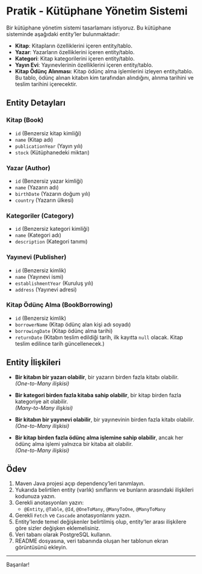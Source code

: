 # Pratik - Kütüphane Yönetim Sistemi

Bir kütüphane yönetim sistemi tasarlamanı istiyoruz. Bu kütüphane sisteminde aşağıdaki entity’ler bulunmaktadır:

- **Kitap**: Kitapların özelliklerini içeren entity/tablo.
- **Yazar**: Yazarların özelliklerini içeren entity/tablo.
- **Kategori**: Kitap kategorilerini içeren entity/tablo.
- **Yayın Evi**: Yayınevlerinin özelliklerini içeren entity/tablo.
- **Kitap Ödünç Alınması**: Kitap ödünç alma işlemlerini izleyen entity/tablo. Bu tablo, ödünç alınan kitabın kim tarafından alındığını, alınma tarihini ve teslim tarihini içerecektir.

## Entity Detayları

### Kitap (Book)
- `id` (Benzersiz kitap kimliği)
- `name` (Kitap adı)
- `publicationYear` (Yayın yılı)
- `stock` (Kütüphanedeki miktarı)

### Yazar (Author)
- `id` (Benzersiz yazar kimliği)
- `name` (Yazarın adı)
- `birthDate` (Yazarın doğum yılı)
- `country` (Yazarın ülkesi)

### Kategoriler (Category)
- `id` (Benzersiz kategori kimliği)
- `name` (Kategori adı)
- `description` (Kategori tanımı)

### Yayınevi (Publisher)
- `id` (Benzersiz kimlik)
- `name` (Yayınevi ismi)
- `establishmentYear` (Kuruluş yılı)
- `address` (Yayınevi adresi)

### Kitap Ödünç Alma (BookBorrowing)
- `id` (Benzersiz kimlik)
- `borrowerName` (Kitap ödünç alan kişi adı soyadı)
- `borrowingDate` (Kitap ödünç alma tarihi)
- `returnDate` (Kitabın teslim edildiği tarih, ilk kayıtta `null` olacak. Kitap teslim edilince tarih güncellenecek.)

## Entity İlişkileri

- **Bir kitabın bir yazarı olabilir**, bir yazarın birden fazla kitabı olabilir.  
  *(One-to-Many ilişkisi)*

- **Bir kategori birden fazla kitaba sahip olabilir**, bir kitap birden fazla kategoriye ait olabilir.  
  *(Many-to-Many ilişkisi)*

- **Bir kitabın bir yayınevi olabilir**, bir yayınevinin birden fazla kitabı olabilir.  
  *(One-to-Many ilişkisi)*

- **Bir kitap birden fazla ödünç alma işlemine sahip olabilir**, ancak her ödünç alma işlemi yalnızca bir kitaba ait olabilir.  
  *(One-to-Many ilişkisi)*

## Ödev

1. Maven Java projesi açıp dependency’leri tanımlayın.
2. Yukarıda belirtilen entity (varlık) sınıflarını ve bunların arasındaki ilişkileri kodunuza yazın.
3. Gerekli anotasyonları yazın:
    - `@Entity`, `@Table`, `@Id`, `@OneToMany`, `@ManyToOne`, `@ManyToMany`
4. Gerekli `Fetch` ve `Cascade` anotasyonlarını yazın.
5. Entity'lerde temel değişkenler belirtilmiş olup, entity'ler arası ilişkilere göre sizler değişken eklemelisiniz.
6. Veri tabanı olarak PostgreSQL kullanın.
7. README dosyasına, veri tabanında oluşan her tablonun ekran görüntüsünü ekleyin.

---

Başarılar!

